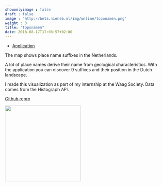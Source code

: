 ```yaml
---
showonlyimage : false
draft : false
image : "http://beta.nieneb.nl/img/online/toponamen.png"
weight : 3
title: "Toponamen"
date: 2018-08-17T17:08:57+02:00
---
```


* [Application](http://nieneb.github.io/TopoNamen/)

The map shows place name suffixes in the Netherlands. 
<!--more-->
A lot of place names derive their name from geological characteristics. With the application you can discover 9 suffixes and their position in the Dutch landscape. 

I made this visualization as part of my internship at the Waag Society. Data comes from the Histograph API. 

<i class="fa fa-github"></i>
[Github repro](https://github.com/NieneB/TopoNamen)

<a href="https://waag.org/en/users/niene-boeijen">
<img src="https://raw.githubusercontent.com/NieneB/Webmapping_for_beginners/gh-pages/img//WS_logo.jpg" width="250px">
</a>

